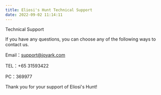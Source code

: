 ```yaml
---
title: Eliosi's Hunt Technical Support
date: 2022-09-02 11:14:11
---
```

Technical Support

If you have any questions, you can choose any of the following ways to contact us.

Email：support@joyark.com

TEL：+65 31593422

PC：369977

Thank you for your support of Eliosi's Hunt!